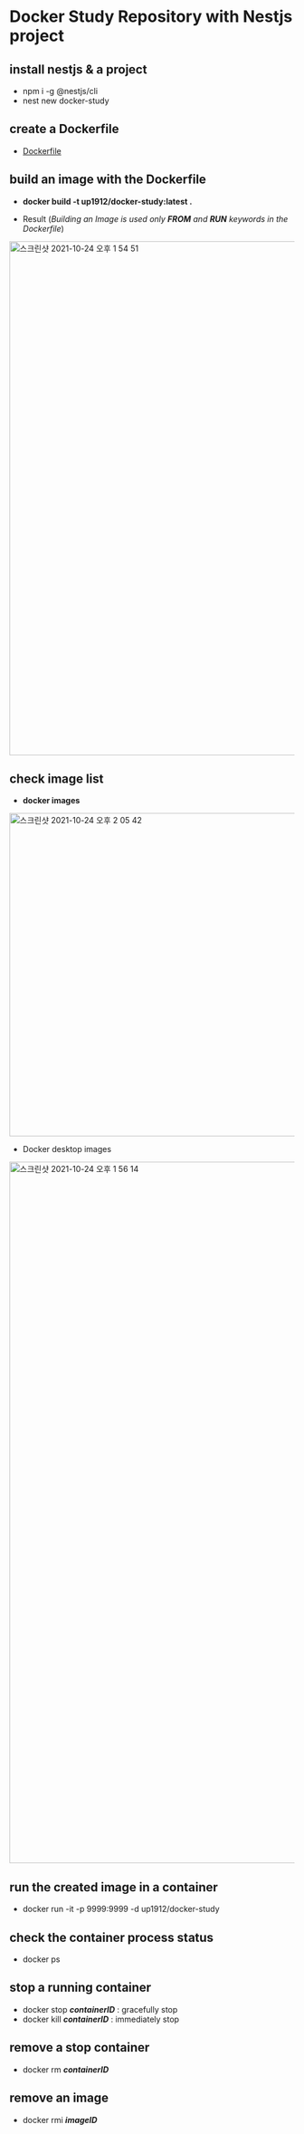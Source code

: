 # Docker Study Repository with Nestjs project

## install nestjs & a project
- npm i -g @nestjs/cli
- nest new docker-study

## create a Dockerfile
- [Dockerfile](https://github.com/Docker-Study/James/blob/635122b36013bf12aabe7aa0cc6b963caf810614/Dockerfile)

## build an image with the Dockerfile
- **docker build -t up1912/docker-study:latest .**

- Result (_Building an Image is used only **FROM** and **RUN** keywords in the Dockerfile_)<br>
<img width="908" alt="스크린샷 2021-10-24 오후 1 54 51" src="https://user-images.githubusercontent.com/78688891/138581375-28c5e8e0-7123-452e-8eb5-8918d080a388.png">

## check image list
- **docker images**<br>
<img width="571" alt="스크린샷 2021-10-24 오후 2 05 42" src="https://user-images.githubusercontent.com/78688891/138581623-7a9adb87-3ae7-49f0-be9d-0fa30f35744f.png">

- Docker desktop images
<img width="1239" alt="스크린샷 2021-10-24 오후 1 56 14" src="https://user-images.githubusercontent.com/78688891/138581387-a96e1157-2173-4bfa-9b26-3f00af46aef4.png">


## run the created image in a container
- docker run -it -p 9999:9999 -d up1912/docker-study

## check the container process status
- docker ps

## stop a running container
- docker stop **_containerID_** : gracefully stop
- docker kill **_containerID_** : immediately stop

## remove a stop container
- docker rm **_containerID_**

## remove an image
- docker rmi **_imageID_**



